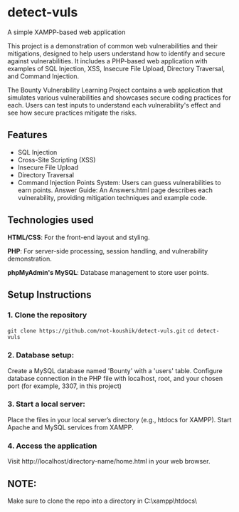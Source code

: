 # detect-vuls
A simple XAMPP-based web application

This project is a demonstration of common web vulnerabilities and their mitigations, designed to help users understand how to identify and secure against vulnerabilities. It includes a PHP-based web application with examples of SQL Injection, XSS, Insecure File Upload, Directory Traversal, and Command Injection.

The Bounty Vulnerability Learning Project contains a web application that simulates various vulnerabilities and showcases secure coding practices for each. Users can test inputs to understand each vulnerability's effect and see how secure practices mitigate the risks.

## Features
- SQL Injection
- Cross-Site Scripting (XSS)
- Insecure File Upload
- Directory Traversal
- Command Injection
Points System: Users can guess vulnerabilities to earn points.
Answer Guide: An Answers.html page describes each vulnerability, providing mitigation techniques and example code.

## Technologies used
**HTML/CSS**: For the front-end layout and styling.

**PHP**: For server-side processing, session handling, and vulnerability demonstration.

**phpMyAdmin's MySQL**: Database management to store user points.

## Setup Instructions

### 1. Clone the repository
`git clone https://github.com/not-koushik/detect-vuls.git`
`cd detect-vuls`

### 2. Database setup:
Create a MySQL database named 'Bounty' with a 'users' table.
Configure database connection in the PHP file with localhost, root, and your chosen port (for example, 3307, in this project)

### 3. Start a local server:
Place the files in your local server’s directory (e.g., htdocs for XAMPP).
Start Apache and MySQL services from XAMPP.

### 4. Access the application
Visit http://localhost/directory-name/home.html in your web browser.

## NOTE:
Make sure to clone the repo into a directory in C:\xampp\htdocs\
